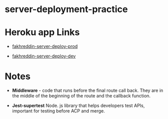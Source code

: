 # server-deployment-practice

# Heroku app Links 

* [fakhreddin-server-deploy-prod](https://fakhreddin-server-deploy-prod.herokuapp.com/)

* [fakhreddin-server-deploy-dev](https://fakhreddin-server-deploy-dev.herokuapp.com/)

# Notes

*  **Middleware** - code that runs before the final route call back.
They are in the middle of the beginning of the route and the 
callback function.

* **Jest-supertest**  Node. js library that helps developers test APIs, important for testing before ACP and merge.

